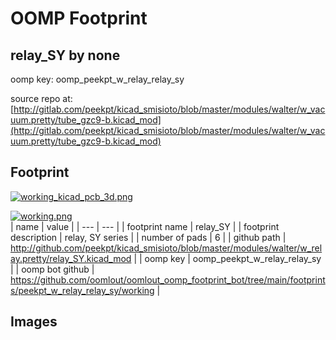 # OOMP Footprint  
## relay_SY  by none  
  
oomp key: oomp_peekpt_w_relay_relay_sy  
  
source repo at: [http://gitlab.com/peekpt/kicad_smisioto/blob/master/modules/walter/w_vacuum.pretty/tube_gzc9-b.kicad_mod](http://gitlab.com/peekpt/kicad_smisioto/blob/master/modules/walter/w_vacuum.pretty/tube_gzc9-b.kicad_mod)  
## Footprint  
  
[![working_kicad_pcb_3d.png](working_kicad_pcb_3d_600.png)](working_kicad_pcb_3d.png)  
  
[![working.png](working_600.png)](working.png)  
| name | value | 
| --- | --- | 
| footprint name | relay_SY | 
| footprint description | relay, SY series | 
| number of pads | 6 | 
| github path | http://github.com/peekpt/kicad_smisioto/blob/master/modules/walter/w_relay.pretty/relay_SY.kicad_mod | 
| oomp key | oomp_peekpt_w_relay_relay_sy | 
| oomp bot github | https://github.com/oomlout/oomlout_oomp_footprint_bot/tree/main/footprints/peekpt_w_relay_relay_sy/working | 
## Images  
